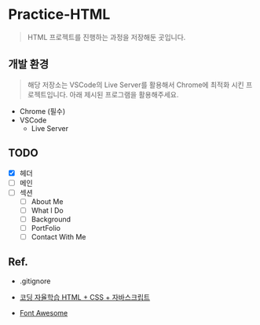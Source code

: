 # Practice-HTML

> HTML 프로젝트를 진행하는 과정을 저장해둔 곳입니다.

## 개발 환경

> 해당 저장소는 VSCode의 Live Server를 활용해서 Chrome에 최적화 시킨 프로젝트입니다. 아래 제시된 프로그램을 활용해주세요.

- Chrome (필수)
- VSCode
    - Live Server

## TODO

- [x] 헤더
- [ ] 메인
- [ ] 섹션
  - [ ] About Me
  - [ ] What I Do
  - [ ] Background
  - [ ] PortFolio
  - [ ] Contact With Me

## Ref.
- .gitignore

- [코딩 자율학습 HTML + CSS + 자바스크립트](https://play.google.com/store/books/details/%EA%B9%80%EA%B8%B0%EC%88%98_%EC%BD%94%EB%94%A9_%EC%9E%90%EC%9C%A8%ED%95%99%EC%8A%B5_HTML_CSS_%EC%9E%90%EB%B0%94%EC%8A%A4%ED%81%AC%EB%A6%BD%ED%8A%B8?id=ay9sEAAAQBAJ)

- [Font Awesome](https://fontawesome.com/)